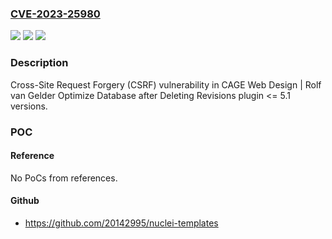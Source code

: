 ### [CVE-2023-25980](https://cve.mitre.org/cgi-bin/cvename.cgi?name=CVE-2023-25980)
![](https://img.shields.io/static/v1?label=Product&message=Optimize%20Database%20after%20Deleting%20Revisions&color=blue)
![](https://img.shields.io/static/v1?label=Version&message=n%2Fa%3C%3D%205.1%20&color=brighgreen)
![](https://img.shields.io/static/v1?label=Vulnerability&message=CWE-352%20Cross-Site%20Request%20Forgery%20(CSRF)&color=brighgreen)

### Description

Cross-Site Request Forgery (CSRF) vulnerability in CAGE Web Design | Rolf van Gelder Optimize Database after Deleting Revisions plugin <= 5.1 versions.

### POC

#### Reference
No PoCs from references.

#### Github
- https://github.com/20142995/nuclei-templates

